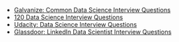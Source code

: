 
* [Galvanize: Common Data Science Interview Questions](http://www.galvanize.com/blog/common-data-science-interview-questions)
* [120 Data Science Interview Questions](http://www.datasciencequestions.com/)
* [Udacity: Data Science Interview Questions](http://blog.udacity.com/2015/04/data-science-interview-questions.html)
* [Glassdoor: LinkedIn Data Scientist Interview Questions](https://www.glassdoor.com/Interview/LinkedIn-Data-Scientist-Interview-Questions-EI_IE34865.0,8_KO9,23.htm)
